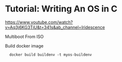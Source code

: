 # Tutorial: Writing An OS in C
https://www.youtube.com/watch?v=Aq3j6KG3TiU&t=341s&ab_channel=Iridescence

Multiboot From ISO

Build docker image
```
  docker build buildenv -t myos-buildenv
```